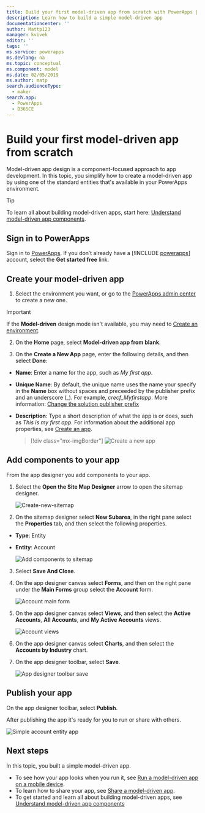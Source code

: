 ```yaml
---
title: Build your first model-driven app from scratch with PowerApps | Microsoft Docs
description: Learn how to build a simple model-driven app
documentationcenter: ''
author: Mattp123
manager: kvivek
editor: ''
tags: ''
ms.service: powerapps
ms.devlang: na
ms.topic: conceptual
ms.component: model
ms.date: 02/05/2019
ms.author: matp
search.audienceType: 
  - maker
search.app: 
  - PowerApps
  - D365CE
---
```


# Build your first model-driven app from scratch
Model-driven app design is a component-focused approach to app development. In this topic, you simplify how to create a model-driven app by using one of the standard entities that's available in your PowerApps environment.

> [!TIP]
> To learn all about building model-driven apps, start here: [Understand model-driven app components](model-driven-app-components.md). 

## Sign in to PowerApps
Sign in to [PowerApps](https://make.powerapps.com/). If you don’t already have a [!INCLUDE [powerapps](../../includes/powerapps.md)] account, select the **Get started free** link. 

## Create your model-driven app

1.	Select the environment you want, or go to the [PowerApps admin center](https://admin.powerapps.com/) to create a new one.

  > [!IMPORTANT]
  > If the **Model-driven** design mode isn't available, you may need to [Create an environment](https://docs.microsoft.com/powerapps/administrator/create-environment).   

2. On the **Home** page, select **Model-driven app from blank**.
<!-- ![Start-from-blank_model](media/build-first-model-driven-app/start-from-blank-model-driven.png) -->

3.	On the **Create a New App** page, enter the following details, and then select **Done**: 
  - **Name**: Enter a name for the app, such as *My first app*. 
  - **Unique Name**: By default, the unique name uses the name your specify in the **Name** box without spaces and preceeded by the publisher prefix and an underscore (_). For example, *crecf_Myfirstapp*. More information: [Change the solution publisher prefix](../common-data-service/change-solution-publisher-prefix.md)
  - **Description**: Type a short description of what the app is or does, such as *This is my first app*.
For information about the additional app properties, see [Create an app](create-edit-app.md#create-an-app).

    > [!div class="mx-imgBorder"] 
    > ![](media/create-new-app.png "Create a new app") 


## Add components to your app
From the app designer you add components to your app.
1.	Select the **Open the Site Map Designer** arrow to open the sitemap designer. 

    ![Create-new-sitemap](media/build-first-model-driven-app/new-sitemap.png)

2.	On the sitemap designer select **New Subarea**, in the right pane select the **Properties** tab, and then select the following properties.
  - **Type**: Entity
  - **Entity**: Account

    ![Add components to sitemap](media/build-first-model-driven-app/sitemap.png)

3.	Select **Save And Close**.
4.	On the app designer canvas select **Forms**, and then on the right pane under the **Main Forms** group select the **Account** form.

    ![Account main form](media/build-first-model-driven-app/main-form.png)

5.	On the app designer canvas select **Views**, and then select the **Active Accounts**, **All Accounts**, and **My Active Accounts** views.

    ![Account views](media/build-first-model-driven-app/views.png)

6. On the app designer canvas select **Charts**, and then select the **Accounts by Industry** chart.
7. On the app designer toolbar, select **Save**.

    ![App designer toolbar save](media/build-first-model-driven-app/app-designer-toolbar.png)
 
<!-- ##  Validate your app
This step checks for component dependencies that are required for the app to work, but haven't yet been added to the app. 

1. On the app designer canvas, select the component that indicates a dependency, such as the **Forms** component. Then, on the right-pane select the **Required** tab, expand **Entity Dependencies** and then select all required dependencies. 

    ![Add dependencies](media/build-first-model-driven-app/resolve-dependencies.png)

2. Select **Add Dependencies**.
3. On the app designer toolbar, select **Save**.  -->

## Publish your app
On the app designer toolbar, select **Publish**.

After publishing the app it's ready for you to run or share with others.

![Simple account entity app](media/build-first-model-driven-app/accounts-quickstart-app.png)

## Next steps
In this topic, you built a simple model-driven app. 
- To see how your app looks when you run it, see [Run a model-driven app on a mobile device](../../user/run-app-client-model-driven.md).
- To learn how to share your app, see [Share a model-driven app](share-model-driven-app.md).
- To get started and learn all about building model-driven apps, see [Understand model-driven app components](model-driven-app-components.md)
